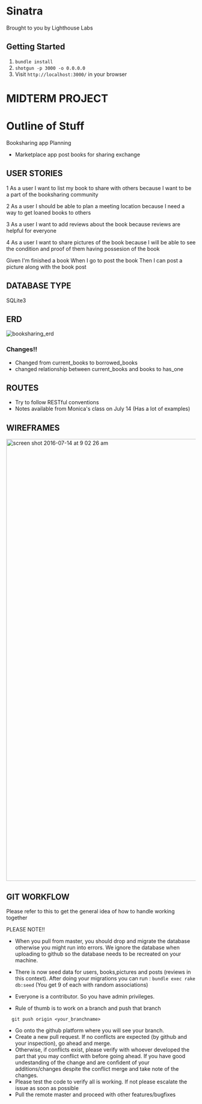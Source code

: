 Sinatra
=============

Brought to you by Lighthouse Labs

## Getting Started

1. `bundle install`
2. `shotgun -p 3000 -o 0.0.0.0`
3. Visit `http://localhost:3000/` in your browser

MIDTERM PROJECT
===================
# Outline of Stuff
Booksharing app Planning 
  - Marketplace app post books for sharing exchange

## USER STORIES
 1 As a user
      I want to list my book to share with others
        because I want to be a part of the booksharing community

  2 As a user 
      I should be able to plan a meeting location
        because I need a way to get loaned books to others

  3 As a user 
      I want to add reviews about the book 
        because reviews are helpful for everyone

  4 As a user 
      I want to share pictures of the book
        because I will be able to see the condition and proof of them having possesion of the book

  Given I'm finished a book
      When I go to post the book
        Then I can post a picture along with the book post
        
## DATABASE TYPE
SQLite3

## ERD

![booksharing_erd](https://cloud.githubusercontent.com/assets/15318273/16848030/1746b21c-49b1-11e6-8969-b6294bfd387a.png)

### Changes!!
  * Changed from current_books to borrowed_books
  * changed relationship between current_books and books to has_one

## ROUTES
* Try to follow RESTful conventions
* Notes available from Monica's class on July 14 (Has a lot of examples)

## WIREFRAMES

<img width="1172" alt="screen shot 2016-07-14 at 9 02 26 am" src="https://cloud.githubusercontent.com/assets/15318273/16848376/c1a71aca-49b2-11e6-9ff7-1118a5d60c95.png">

## GIT WORKFLOW

Please refer to this to get the general idea of how to handle working together

PLEASE NOTE!!
* When you pull from master, you should drop and migrate the database otherwise you might run into errors. We ignore the database when uploading to github so the database needs to be recreated on your machine.
* There is now seed data for users, books,pictures and posts (reviews in this context). After doing your migrations you can run : ``` bundle exec rake db:seed ``` (You get 9 of each with random associations)

* Everyone is a contributor. So you have admin privileges.
* Rule of thumb is to work on a branch and push that branch
```git
  git push origin <your_branchname>
```
* Go onto the github platform where you will see your branch.
* Create a new pull request. If no conflicts are expected (by github and your inspection), go ahead and merge.
* Otherwise, if conflicts exist, please verify with whoever developed the part that you may conflict with before going ahead. If you have good undestanding of the change and are confident of your additions/changes despite the conflict merge and take note of the changes.
* Please test the code to verify all is working. If not please escalate the issue as soon as possible
* Pull the remote master and proceed with other features/bugfixes

  
